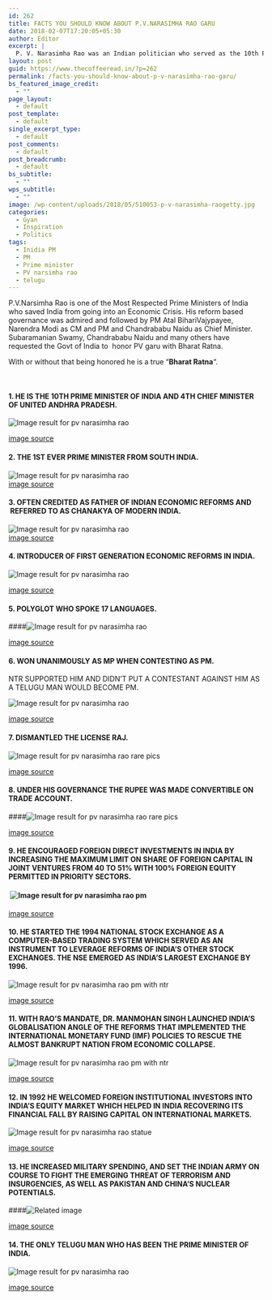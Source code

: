 ```yaml
---
id: 262
title: FACTS YOU SHOULD KNOW ABOUT P.V.NARASIMHA RAO GARU
date: 2018-02-07T17:20:05+05:30
author: Editor
excerpt: |
  P. V. Narasimha Rao was an Indian politician who served as the 10th Prime Minister of India. This biography of P. V. Narasimha Rao provides detailed information about his childhood, life, achievements, works & timeline.
layout: post
guid: https://www.thecoffeeread.in/?p=262
permalink: /facts-you-should-know-about-p-v-narasimha-rao-garu/
bs_featured_image_credit:
  - ""
page_layout:
  - default
post_template:
  - default
single_excerpt_type:
  - default
post_comments:
  - default
post_breadcrumb:
  - default
bs_subtitle:
  - ""
wps_subtitle:
  - ""
image: /wp-content/uploads/2018/05/510053-p-v-narasimha-raogetty.jpg
categories:
  - Gyan
  - Inspiration
  - Politics
tags:
  - Inidia PM
  - PM
  - Prime minister
  - PV narsimha rao
  - telugu
---
```

P.V.Narsimha Rao is one of the Most Respected Prime Ministers of India who saved India from going into an Economic Crisis. His reform based governance was admired and followed by PM Atal BihariVajypayee, Narendra Modi as CM and PM and Chandrababu Naidu as Chief Minister. Subaramanian Swamy, Chandrababu Naidu and many others have requested the Govt of India to  honor PV garu with Bharat Ratna.

With or without that being honored he is a true “**Bharat Ratna**“.

&nbsp;

#### 1. HE IS THE 10TH PRIME MINISTER OF INDIA AND 4TH CHIEF MINISTER OF UNITED ANDHRA PRADESH.

![Image result for pv narasimha rao](https://d345cba086ha3o.cloudfront.net/wp-content/uploads/2016/06/1337895391898.cached.jpg) 

[image source](https://www.google.co.in/search?biw=1366&bih=588&tbs=isz%3Alt%2Cislt%3Axga&tbm=isch&sa=1&ei=8e3qWqbMMozX0gSfqZHwBw&q=pv+narasimha+rao&oq=pv+n&gs_l=psy-ab.3.1.0l10.610750.611439.0.614900.4.4.0.0.0.0.198.567.0j3.3.0....0...1c.1.64.psy-ab..1.3.565....0.JiRmDwLNVeU#imgrc=9pbnCJ8LkvwdaM:)

#### 2. THE 1ST EVER PRIME MINISTER FROM SOUTH INDIA.

![Image result for pv narasimha rao](http://static.dnaindia.com/sites/default/files/styles/full/public/2016/10/14/510053-p-v-narasimha-raogetty.jpg)  
[image source](https://www.google.co.in/search?biw=1366&bih=588&tbs=isz%3Alt%2Cislt%3Axga&tbm=isch&sa=1&ei=8e3qWqbMMozX0gSfqZHwBw&q=pv+narasimha+rao&oq=pv+n&gs_l=psy-ab.3.1.0l10.610750.611439.0.614900.4.4.0.0.0.0.198.567.0j3.3.0....0...1c.1.64.psy-ab..1.3.565....0.JiRmDwLNVeU#imgrc=uhKLeyF-stOjxM:)

#### 3. OFTEN CREDITED AS FATHER OF INDIAN ECONOMIC REFORMS AND  REFERRED TO AS CHANAKYA OF MODERN INDIA.

![Image result for pv narasimha rao](https://images.assettype.com/bloombergquint%2F2016-06%2F159f397b-bb19-442b-9216-2081c18f3c69%2Fpv-rao-reuters.jpg?auto=format&q=60&w=2048&fm=pjpeg)  
[image source](https://www.google.co.in/search?biw=1366&bih=588&tbs=isz%3Alt%2Cislt%3Axga&tbm=isch&sa=1&ei=8e3qWqbMMozX0gSfqZHwBw&q=pv+narasimha+rao&oq=pv+n&gs_l=psy-ab.3.1.0l10.610750.611439.0.614900.4.4.0.0.0.0.198.567.0j3.3.0....0...1c.1.64.psy-ab..1.3.565....0.JiRmDwLNVeU#imgrc=dtvBoTAKYSTnVM:)

#### 4. INTRODUCER OF FIRST GENERATION ECONOMIC REFORMS IN INDIA.

![Image result for pv narasimha rao](http://images.newindianexpress.com/uploads/user/imagelibrary/2017/8/20/original/NarasimhaRqaszoWithWorldLeaders_13_08-01-2008_15_0_20.jpg) 

[image source](https://www.google.co.in/search?biw=1366&bih=588&tbs=isz%3Alt%2Cislt%3Axga&tbm=isch&sa=1&ei=8e3qWqbMMozX0gSfqZHwBw&q=pv+narasimha+rao&oq=pv+n&gs_l=psy-ab.3.1.0l10.610750.611439.0.614900.4.4.0.0.0.0.198.567.0j3.3.0....0...1c.1.64.psy-ab..1.3.565....0.JiRmDwLNVeU#imgrc=YwV9tNmdQtGE_M:)

#### 5. POLYGLOT WHO SPOKE 17 LANGUAGES.

####![Image result for pv narasimha rao](https://qz.com/wp-content/uploads/2016/10/rao.jpg?quality=80&strip=all&w=1600) 

[image source](https://www.google.co.in/search?biw=1366&bih=588&tbs=isz%3Alt%2Cislt%3Axga&tbm=isch&sa=1&ei=8e3qWqbMMozX0gSfqZHwBw&q=pv+narasimha+rao&oq=pv+n&gs_l=psy-ab.3.1.0l10.610750.611439.0.614900.4.4.0.0.0.0.198.567.0j3.3.0....0...1c.1.64.psy-ab..1.3.565....0.JiRmDwLNVeU#imgrc=dtvBoTAKYSTnVM:)

#### 6. WON UNANIMOUSLY AS MP WHEN CONTESTING AS PM.  
NTR SUPPORTED HIM AND DIDN’T PUT A CONTESTANT AGAINST HIM AS A TELUGU MAN WOULD BECOME PM.

![Image result for pv narasimha rao](https://pbs.twimg.com/media/B5igVRNCAAEzPXE.jpg) 

[image source](https://www.google.co.in/search?biw=1366&bih=588&tbs=isz%3Alt%2Cislt%3Axga&tbm=isch&sa=1&ei=8e3qWqbMMozX0gSfqZHwBw&q=pv+narasimha+rao&oq=pv+n&gs_l=psy-ab.3.1.0l10.610750.611439.0.614900.4.4.0.0.0.0.198.567.0j3.3.0....0...1c.1.64.psy-ab..1.3.565....0.JiRmDwLNVeU#imgrc=xJcnyIzw01a9-M:)

#### 7. DISMANTLED THE LICENSE RAJ.

![Image result for pv narasimha rao rare pics](http://dkpattammal.org/ImagesDB/Gallery/VIP/DKP,Iswaran-with-Rajiv-Gandhi-P.V.Narasimha-Rao.jpg) 

[image source](https://www.google.co.in/search?biw=1366&bih=588&tbs=isz%3Alt%2Cislt%3Axga&tbm=isch&sa=1&ei=a_DqWvbfBsSs8QXdyaHgDA&q=pv+narasimha+rao+rare+pics&oq=pv+narasimha+rao+rare+pics&gs_l=psy-ab.3...117208.120187.0.120367.10.10.0.0.0.0.302.1017.0j3j1j1.5.0....0...1c.1.64.psy-ab..5.1.204...0.0.EJWOrT2lp98#imgrc=W5BXahV3AA0YgM:)

#### 8. UNDER HIS GOVERNANCE THE RUPEE WAS MADE CONVERTIBLE ON TRADE ACCOUNT.

####![Image result for pv narasimha rao rare pics](http://static.dnaindia.com/sites/default/files/2014/12/24/295450-a-file-picture-of-former-pms-left-to-right-chandra-shekhar-ab-vajpayee-and-pv-narasimha-rao-at-a-gathering-in-1997-rna.jpg) 

[image source](https://www.google.co.in/search?biw=1366&bih=588&tbs=isz%3Alt%2Cislt%3Axga&tbm=isch&sa=1&ei=a_DqWvbfBsSs8QXdyaHgDA&q=pv+narasimha+rao+rare+pics&oq=pv+narasimha+rao+rare+pics&gs_l=psy-ab.3...117208.120187.0.120367.10.10.0.0.0.0.302.1017.0j3j1j1.5.0....0...1c.1.64.psy-ab..5.1.204...0.0.EJWOrT2lp98#imgrc=_Nddjj44AiWcRM:)

#### 9. HE ENCOURAGED FOREIGN DIRECT INVESTMENTS IN INDIA BY INCREASING THE MAXIMUM LIMIT ON SHARE OF FOREIGN CAPITAL IN JOINT VENTURES FROM 40 TO 51% WITH 100% FOREIGN EQUITY PERMITTED IN PRIORITY SECTORS.

####  ![Image result for pv narasimha rao pm](http://images.assettype.com/swarajya/2016-02/dd904558-28cb-459b-90bf-5d649377e3d5/narasimha-rao.jpg?w=1280&q=100&auto=format&fm=pjpg)

[image source](https://www.google.co.in/search?biw=1366&bih=588&tbs=isz%3Alt%2Cislt%3Axga&tbm=isch&sa=1&ei=wfHqWum2CIaC8wW0zbrAAw&q=pv+narasimha+rao+pm&oq=pv+narasimha+rao+pm&gs_l=psy-ab.3...112769.113628.0.114309.4.4.0.0.0.0.231.772.0j3j1.4.0....0...1c.1.64.psy-ab..0.3.603...0j0i67k1j0i8i30k1j0i8i10i30k1j0i24k1.0.tsi7hvrUykI#imgrc=qvaKiGbhO2d8-M:)

#### 10. HE STARTED THE 1994 NATIONAL STOCK EXCHANGE AS A COMPUTER-BASED TRADING SYSTEM WHICH SERVED AS AN INSTRUMENT TO LEVERAGE REFORMS OF INDIA’S OTHER STOCK EXCHANGES. THE NSE EMERGED AS INDIA’S LARGEST EXCHANGE BY 1996.

![Image result for pv narasimha rao pm with ntr](http://images.assettype.com/swarajya/2016-07/0fb6224d-1fc8-4442-8f79-af0efba6e388/rao%20and%20sonia.jpg?w=1280&q=100&fmt=pjpeg&auto=format) 

[image source](https://www.google.co.in/search?biw=1366&bih=588&tbs=isz%3Alt%2Cislt%3Axga&tbm=isch&sa=1&ei=NPLqWpKSLcmX8QWMwLnoBw&q=pv+narasimha+rao+pm+with+ntr&oq=pv+narasimha+rao+pm+with+ntr&gs_l=psy-ab.3...30006.34398.0.34643.11.10.1.0.0.0.266.1538.0j6j2.8.0....0...1c.1.64.psy-ab..2.0.0....0.PbumfVuuCbY#imgrc=WX77DYW4GkI8iM:)

#### 11. WITH RAO’S MANDATE, DR. MANMOHAN SINGH LAUNCHED INDIA’S GLOBALISATION ANGLE OF THE REFORMS THAT IMPLEMENTED THE INTERNATIONAL MONETARY FUND (IMF) POLICIES TO RESCUE THE ALMOST BANKRUPT NATION FROM ECONOMIC COLLAPSE.

![Image result for pv narasimha rao pm with ntr](https://4.bp.blogspot.com/-_buUvNmtvzg/WVL4qzaQ6_I/AAAAAAAANFM/XciwvaFBLKYkxLSE8tvrDUwRqPxfGZ9hgCLcBGAs/s1600/IMG.jpg) 

[image source](https://www.google.co.in/search?biw=1366&bih=588&tbs=isz%3Alt%2Cislt%3Axga&tbm=isch&sa=1&ei=NPLqWpKSLcmX8QWMwLnoBw&q=pv+narasimha+rao+pm+with+ntr&oq=pv+narasimha+rao+pm+with+ntr&gs_l=psy-ab.3...30006.34398.0.34643.11.10.1.0.0.0.266.1538.0j6j2.8.0....0...1c.1.64.psy-ab..2.0.0....0.PbumfVuuCbY#imgrc=fELUd-cp0eWf-M:)

#### 12. IN 1992 HE WELCOMED FOREIGN INSTITUTIONAL INVESTORS INTO INDIA’S EQUITY MARKET WHICH HELPED IN INDIA RECOVERING ITS FINANCIAL FALL BY RAISING CAPITAL ON INTERNATIONAL MARKETS.

![Image result for pv narasimha rao statue](https://images.assettype.com/thequint%2F2015-09%2F04117d01-5501-4acc-b98e-f57b57a118b4%2FRao_Sonia.jpg?rect=0%2C0%2C1024%2C576&q=35&auto=format%2Ccompress&w=1200) 

[image source](https://www.google.co.in/search?biw=1366&bih=588&tbs=isz%3Alt%2Cislt%3Axga&tbm=isch&sa=1&ei=vvLqWui6DYOw8wXLnauoDw&q=pv+narasimha+rao+statue&oq=pv+narasimha+rao+statue&gs_l=psy-ab.3..0i24k1.3952.4680.0.5565.3.3.0.0.0.0.195.348.0j2.2.0....0...1c.1.64.psy-ab..1.1.194....0.kdPV7Nfenbo#imgrc=iEZs8PD4V4BCzM:)

#### 13. HE INCREASED MILITARY SPENDING, AND SET THE INDIAN ARMY ON COURSE TO FIGHT THE EMERGING THREAT OF TERRORISM AND INSURGENCIES, AS WELL AS PAKISTAN AND CHINA’S NUCLEAR POTENTIALS.

####![Related image](http://static.atimes.com/uploads/2017/12/P-V-Narasimha-Rao-1600x960.jpg) 

[image source](https://www.google.co.in/search?biw=1366&bih=588&tbs=isz%3Alt%2Cislt%3Axga&tbm=isch&sa=1&ei=vvLqWui6DYOw8wXLnauoDw&q=pv+narasimha+rao&oq=pv+narasimha+rao&gs_l=psy-ab.3..0i67k1j0l9.22492.22492.0.23164.1.1.0.0.0.0.214.214.2-1.1.0....0...1c.1.64.psy-ab..0.1.213....0.4NzJwoKf-RE#imgrc=qdJPl-W0hxmF6M:)

#### 14. THE ONLY TELUGU MAN WHO HAS BEEN THE PRIME MINISTER OF INDIA.

![Image result for pv narasimha rao](https://static.hindi.firstpost.com/static-hindi-firstpost/uploads/2016/10/narsimha.jpg) 

[image source](https://www.google.co.in/search?biw=1366&bih=588&tbs=isz%3Alt%2Cislt%3Axga&tbm=isch&sa=1&ei=vvLqWui6DYOw8wXLnauoDw&q=pv+narasimha+rao&oq=pv+narasimha+rao&gs_l=psy-ab.3..0i67k1j0l9.22492.22492.0.23164.1.1.0.0.0.0.214.214.2-1.1.0....0...1c.1.64.psy-ab..0.1.213....0.4NzJwoKf-RE#imgdii=dJvuCIDLU25INM:&imgrc=2GDdjUN38vO1aM:)

&nbsp;